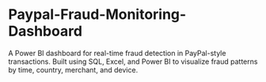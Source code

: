 # Paypal-Fraud-Monitoring-Dashboard
A Power BI dashboard for real-time fraud detection in PayPal-style transactions. Built using SQL, Excel, and Power BI to visualize fraud patterns by time, country, merchant, and device.
